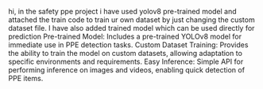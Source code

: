hi, in the safety ppe project i have used yolov8 pre-trained model and attached the train code to train ur own dataset by just changing the custom dataset file.
I have also added trained model which can be used directly for prediction
Pre-trained Model: Includes a pre-trained YOLOv8 model for immediate use in PPE detection tasks.
Custom Dataset Training: Provides the ability to train the model on custom datasets, allowing adaptation to specific environments and requirements.
Easy Inference: Simple API for performing inference on images and videos, enabling quick detection of PPE items.
